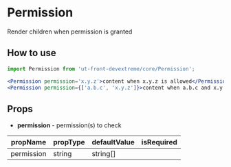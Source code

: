 # Permission

Render children when permission is granted

## How to use

```jsx
import Permission from 'ut-front-devextreme/core/Permission';

<Permission permission='x.y.z'>content when x.y.z is allowed</Permission>
<Permission permission={['a.b.c', 'x.y.z']}>content when a.b.c and x.y.z are allowed</Permission>
```

## Props

- **permission** - permission(s) to check

| propName   | propType          | defaultValue | isRequired |
| ---------- | ----------------- | ------------ | ---------- |
| permission | string | string[] |              | no         |
